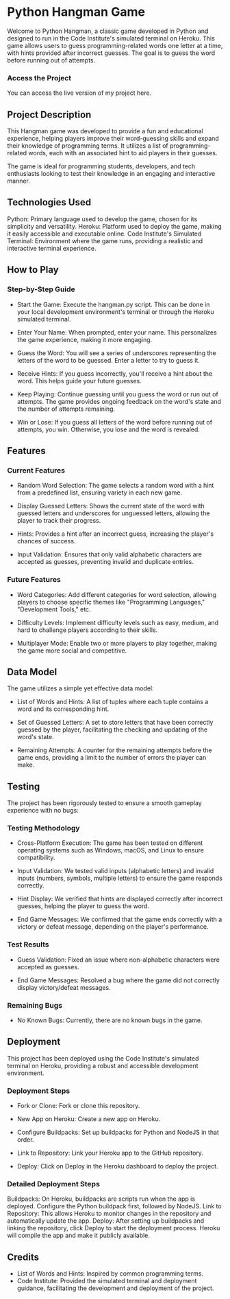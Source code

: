 # Python Hangman Game
Welcome to Python Hangman, a classic game developed in Python and designed to run in the Code Institute's simulated terminal on Heroku. This game allows users to guess programming-related words one letter at a time, with hints provided after incorrect guesses. The goal is to guess the word before running out of attempts.

### Access the Project
You can access the live version of my project here.

## Project Description
This Hangman game was developed to provide a fun and educational experience, helping players improve their word-guessing skills and expand their knowledge of programming terms. It utilizes a list of programming-related words, each with an associated hint to aid players in their guesses.

The game is ideal for programming students, developers, and tech enthusiasts looking to test their knowledge in an engaging and interactive manner.

## Technologies Used
Python: Primary language used to develop the game, chosen for its simplicity and versatility.
Heroku: Platform used to deploy the game, making it easily accessible and executable online.
Code Institute's Simulated Terminal: Environment where the game runs, providing a realistic and interactive terminal experience.

## How to Play

### Step-by-Step Guide

- Start the Game: Execute the hangman.py script. This can be done in your local development environment's terminal or through the Heroku simulated terminal.
  
- Enter Your Name: When prompted, enter your name. This personalizes the game experience, making it more engaging.

- Guess the Word: You will see a series of underscores representing the letters of the word to be guessed. Enter a letter to try to guess it.

- Receive Hints: If you guess incorrectly, you'll receive a hint about the word. This helps guide your future guesses.

- Keep Playing: Continue guessing until you guess the word or run out of attempts. The game provides ongoing feedback on the word's state and the number of attempts remaining.

- Win or Lose: If you guess all letters of the word before running out of attempts, you win. Otherwise, you lose and the word is revealed.

## Features
### Current Features

- Random Word Selection: The game selects a random word with a hint from a predefined list, ensuring variety in each new game.

- Display Guessed Letters: Shows the current state of the word with guessed letters and underscores for unguessed letters, allowing the player to track their progress.

- Hints: Provides a hint after an incorrect guess, increasing the player's chances of success.

- Input Validation: Ensures that only valid alphabetic characters are accepted as guesses, preventing invalid and duplicate entries.

### Future Features

- Word Categories: Add different categories for word selection, allowing players to choose specific themes like "Programming Languages," "Development Tools," etc.
  
- Difficulty Levels: Implement difficulty levels such as easy, medium, and hard to challenge players according to their skills.
  
- Multiplayer Mode: Enable two or more players to play together, making the game more social and competitive.

## Data Model

The game utilizes a simple yet effective data model:

- List of Words and Hints: A list of tuples where each tuple contains a word and its corresponding hint.

- Set of Guessed Letters: A set to store letters that have been correctly guessed by the player, facilitating the checking and updating of the word's state.

- Remaining Attempts: A counter for the remaining attempts before the game ends, providing a limit to the number of errors the player can make.

## Testing

The project has been rigorously tested to ensure a smooth gameplay experience with no bugs:

### Testing Methodology

- Cross-Platform Execution: The game has been tested on different operating systems such as Windows, macOS, and Linux to ensure compatibility.

- Input Validation: We tested valid inputs (alphabetic letters) and invalid inputs (numbers, symbols, multiple letters) to ensure the game responds correctly.

- Hint Display: We verified that hints are displayed correctly after incorrect guesses, helping the player to guess the word.

- End Game Messages: We confirmed that the game ends correctly with a victory or defeat message, depending on the player's performance.

### Test Results

- Guess Validation: Fixed an issue where non-alphabetic characters were accepted as guesses.

- End Game Messages: Resolved a bug where the game did not correctly display victory/defeat messages.

### Remaining Bugs

- No Known Bugs: Currently, there are no known bugs in the game.

## Deployment

This project has been deployed using the Code Institute's simulated terminal on Heroku, providing a robust and accessible development environment.

### Deployment Steps

- Fork or Clone: Fork or clone this repository.

- New App on Heroku: Create a new app on Heroku.

- Configure Buildpacks: Set up buildpacks for Python and NodeJS in that order.

- Link to Repository: Link your Heroku app to the GitHub repository.

- Deploy: Click on Deploy in the Heroku dashboard to deploy the project.

### Detailed Deployment Steps

Buildpacks: On Heroku, buildpacks are scripts run when the app is deployed. Configure the Python buildpack first, followed by NodeJS.
Link to Repository: This allows Heroku to monitor changes in the repository and automatically update the app.
Deploy: After setting up buildpacks and linking the repository, click Deploy to start the deployment process. Heroku will compile the app and make it publicly available.
## Credits
- List of Words and Hints: Inspired by common programming terms.
- Code Institute: Provided the simulated terminal and deployment guidance, facilitating the development and deployment of the project.

